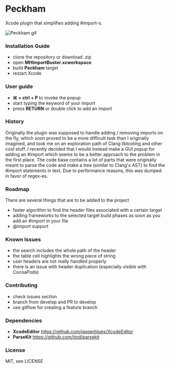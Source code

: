 Peckham
=======

Xcode plugin that simplifies adding #import-s. 

![Peckham.gif](https://raw.githubusercontent.com/markohlebar/Peckham/develop/Misc/Peckham.gif)

### Installation Guide

- clone the repository or download .zip
- open **MHImportBuster.xcworkspace** 
- build **Peckham** target
- restart Xcode

### User guide

- **⌘ + ctrl + P** to invoke the popup
- start typing the keyword of your import
- press **RETURN** or double click to add an import

### History

Originally the plugin was supposed to handle adding / removing imports on the fly, which soon proved to be a more difficult task than I originally imagined, and took me on an exploration path of Clang libtooling and other cool stuff. I recently decided that I would instead make a GUI popup for adding an #import which seems to be a better approach to the problem in the first place. The code base contains a lot of parts that were originally meant to parse the code and make a tree (similar to Clang's AST) to find the #import statements in text. Due to performance reasons, this was dumped in favor of regex-es. 

### Roadmap 

There are several things that are to be added to the project
- faster algorithm to find the header files associated with a certain target
- adding frameworks to the selected target build phases as soon as you add an #import in your file
- @import support

### Known Issues 

- the search includes the whole path of the header
- the table cell highlights the wrong piece of string
- user headers are not really handled properly
- there is an issue with header duplication (especially visible with CocoaPods)

### Contributing 

- check issues section
- branch from develop and PR to develop 
- use gitflow for creating a feature branch

### Dependencies

- **XcodeEditor** https://github.com/jasperblues/XcodeEditor
- **ParseKit** https://github.com/itod/parsekit

### License

MIT, see LICENSE

